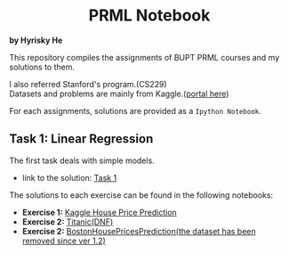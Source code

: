 # <center> PRML Notebook
**by Hyrisky He**

This repository compiles the assignments of BUPT PRML courses and my solutions to them.

I also referred Stanford's program.(CS229)\
Datasets and problems are mainly from Kaggle.([portal here](https://www.kaggle.com/))

For each assignments, solutions are provided as a `Ipython Notebook`.

## Task 1: Linear Regression

The first task deals with simple models.
- link to the solution: [Task 1](https://github.com/Hyr1sky/PRML/tree/main/Task%201)

The solutions to each exercise can be found in the following notebooks:
- **Exercise 1:** [Kaggle House Price Prediction](https://github.com/Hyr1sky/PRML/blob/main/Task%201/KaggleHousePrice.ipynb)
- **Exercise 2:** [Titanic(DNF)](https://github.com/Hyr1sky/PRML/blob/main/Task%201/Titanic(DNF).ipynb)
- **Exercise 2:** [BostonHousePricesPrediction(the dataset has been removed since ver 1.2)](https://github.com/Hyr1sky/PRML/blob/main/Task%201/BostonHousePrices(sklearn).py)
